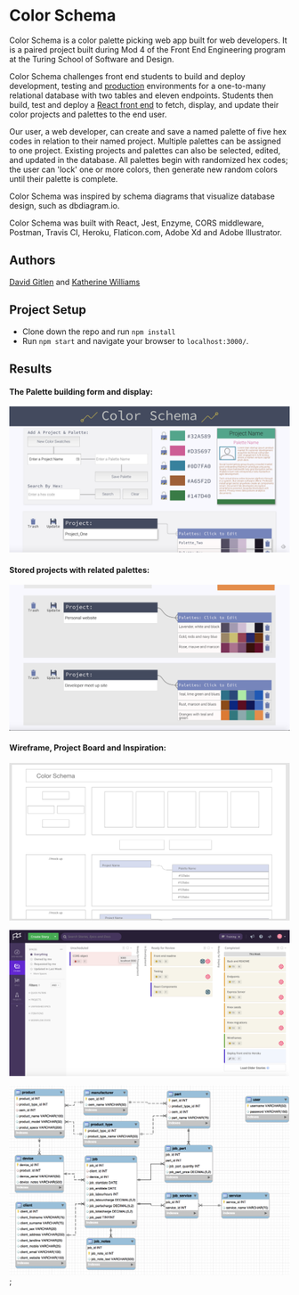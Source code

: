 # Color Schema

Color Schema is a color palette picking web app built for web developers. It is a paired project built during Mod 4 of the Front End Engineering program at the Turing School of Software and Design.

Color Schema challenges front end students to build and deploy development, testing and [production](https://palette-picker-api-williams.herokuapp.com) environments for a one-to-many relational database with two tables and eleven endpoints. Students then build, test and deploy a [React front end](https://palette-picker-dg.herokuapp.com) to fetch, display, and update their color projects and palettes to the end user.

Our user, a web developer, can create and save a named palette of five hex codes in relation to their named project. Multiple palettes can be assigned to one project. Existing projects and palettes can also be selected, edited, and updated in the database. All palettes begin with randomized hex codes; the user can 'lock' one or more colors, then generate new random colors until their palette is complete.

Color Schema was inspired by schema diagrams that visualize database design, such as dbdiagram.io.

Color Schema was built with React, Jest, Enzyme, CORS middleware, Postman, Travis CI, Heroku, Flaticon.com, Adobe Xd and Adobe Illustrator.

## Authors

[David Gitlen](https://github.com/davidagitlen) and 
[Katherine Williams](https://github.com/kawilliams8)

## Project Setup

- Clone down the repo and run `npm install`
- Run `npm start` and navigate your browser to `localhost:3000/`.

## Results

#### The Palette building form and display:

![Controls and Display](https://github.com/davidagitlen/palette-picker/blob/master/src/images/ControlsDisplay.png)

#### Stored projects with related palettes:

![Stored Palettes](https://github.com/davidagitlen/palette-picker/blob/readme/src/images/Palettes.png)

#### Wireframe, Project Board and Inspiration:

![wireframe](https://github.com/davidagitlen/palette-picker/blob/readme/src/images/wireframe.png)

![Clubhouse](https://github.com/davidagitlen/palette-picker/blob/readme/src/images/Clubhouse.png)

![schema diagram](https://github.com/davidagitlen/palette-picker/blob/readme/src/images/sample_diagram.png);
